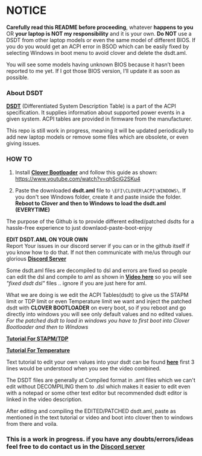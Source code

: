 # NOTICE
**Carefully read this README before proceeding**, whatever **happens to you** OR **your laptop is NOT my responsibility** and it is your own. **Do NOT** use a DSDT from other laptop models or even the same model of different BIOS. If you do you would get an ACPI error in BSOD which can be easily fixed by selecting Windows in boot menu to avoid clover and delete the dsdt.aml.

You will see some models having unknown BIOS because it hasn’t been reported to me yet. If I got those BIOS version, I’ll update it as soon as possible.

### About DSDT

[**DSDT**](https://wiki.archlinux.org/index.php/DSDT) (Differentiated System Description Table) is a part of the ACPI specification. It supplies information about supported power events in a given system. ACPI tables are provided in firmware from the manufacturer.

This repo is still work in progress, meaning it will be updated periodically to add new laptop models or remove some files which are obsolete, or even giving issues. 

### HOW TO 

1. Install [**Clover Bootloader**](https://drive.google.com/file/d/1RyMn8D_9jE3nce1-ebiNq6CMzyAqfPfW/view) and follow this guide as shown: https://www.youtube.com/watch?v=qhSciG2SKu4

2. Paste the downloaded **dsdt.aml** file to `\EFI\CLOVER\ACPI\WINDOWS\`. If you don't see Windows folder, create it and paste inside the folder. **Reboot to Clover and then to Windows to load the dsdt.aml (EVERYTIME)**

The purpose of the Github is to provide different edited/patched dsdts for a hassle-free experience to just downlaod-paste-boot-enjoy  

**EDIT DSDT.AML ON YOUR OWN**  
Report Your issues in our discord server if you can or in the github itself if you know how to do that. If not then communicate with me/us through our glorious [**Discord Server**](https://discord.gg/qEAfkuA)

Some dsdt.aml files are decompiled to dsl and errors are fixed so people can edit the dsl and compile to aml as shown in [**Video here**](https://www.youtube.com/watch?v=Oerq0w140EI) so you will see *"fixed dsdt dsl"* files .. ignore if you are just here for aml.

What we are doing is we edit the ACPI Tables(dsdt) to give us the STAPM limit or TDP limit or even Temperature limit we want and inject the patched dsdt with **CLOVER BOOTLOADER** on every boot, so if you reboot and go directly into windows you will see only default values and no edited values. *For the patched dsdt to load in windows you have to first boot into Clover Bootloader and then to Windows*

[**Tutorial For STAPM/TDP**](https://www.youtube.com/watch?v=Jre0QfLdJ5A) 

[**Tutorial For Temperature**](https://www.youtube.com/watch?v=w_vV_xpwiho)

Text tutorial to edit your own values into your dsdt can be found [**here**](https://pastebin.com/3wB2k7Ei) first 3 lines would be understood when you see the video combined.

The DSDT files are generally at Compiled format in .aml files which we can't edit without DECOMPILING them to .dsl which makes it easier to edit even with a notepad or some other text editor but recommended dsdt editor is linked in the video description.

After editing and compiling the EDITED/PATCHED dsdt.aml, paste as mentioned in the text tutorial or video and boot into clover then to windows from there and voila.

### This is a work in progress. if you have any doubts/errors/ideas feel free to do contact us in the [Discord server](https://discord.gg/qEAfkuA)
